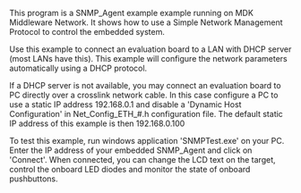 This program is a SNMP_Agent example example running on MDK Middleware Network.
It shows how to use a Simple Network Management Protocol to control the embedded system.

Use this example to connect an evaluation board to a LAN with DHCP
server (most LANs have this). This example will configure the network
parameters automatically using a DHCP protocol.

If a DHCP server is not available, you may connect an evaluation
board to PC directly over a crosslink network cable. In this case
configure a PC to use a static IP address 192.168.0.1 and disable
a 'Dynamic Host Configuration' in Net_Config_ETH_#.h configuration file.
The default static IP address of this example is then 192.168.0.100

To test this example, run windows application 'SNMPTest.exe' on your PC.
Enter the IP address of your embedded SNMP_Agent and click on 'Connect'.
When connected, you can change the LCD text on the target, control the
onboard LED diodes and monitor the state of onboard pushbuttons.
